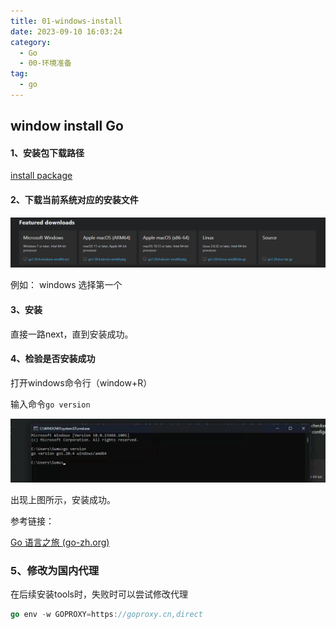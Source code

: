 ```yaml
---
title: 01-windows-install
date: 2023-09-10 16:03:24
category: 
  - Go
  - 00-环境准备
tag: 
  - go
---
```

## window install Go

#### 1、安装包下载路径

[install package](https://go.dev/dl/)

#### 2、下载当前系统对应的安装文件

![image-20230606204826357](00-resource/image-20230606204826357.png)

例如： windows 选择第一个

#### 3、安装

直接一路next，直到安装成功。

#### 4、检验是否安装成功

打开windows命令行（window+R）

输入命令`go version`

![image-20230606205209994](00-resource/image-20230606205209994.png)

出现上图所示，安装成功。

参考链接：

[Go 语言之旅 (go-zh.org)](https://tour.go-zh.org/welcome/1)

### 5、修改为国内代理

在后续安装tools时，失败时可以尝试修改代理

```go
go env -w GOPROXY=https://goproxy.cn,direct
```

